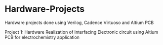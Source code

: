 # Hardware-Projects
Hardware projects done using Verilog, Cadence Virtuoso and Altium PCB

Project 1: Hardware Realization of Interfacing Electronic circuit using Altium PCB for electrochemistry application
